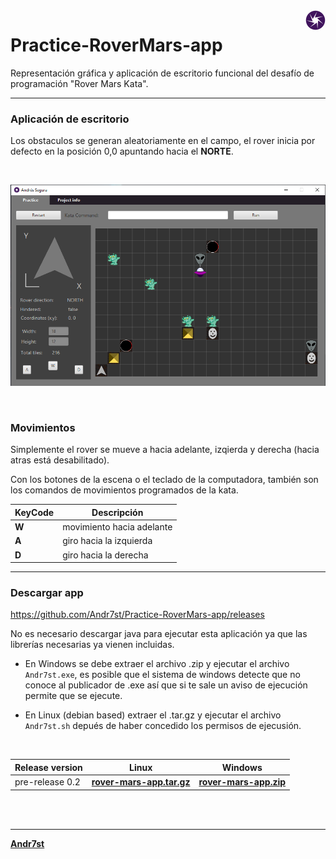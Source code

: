 <img src="project-resources/logo_x32.png" align="right" />

# Practice-RoverMars-app

Representación gráfica y aplicación de escritorio funcional del desafío de programación "Rover Mars Kata".

---

### Aplicación de escritorio

Los obstaculos se generan aleatoriamente en el campo, el rover inicia por defecto en la posición 0,0 apuntando hacia el __NORTE__.

<br/>
<p align="center">
 <img src="project-resources/assets/scene_c2.png" />
</p>
<br/>

### Movimientos

Simplemente el rover se mueve a hacia adelante, izqierda y derecha (hacia atras está desabilitado).

Con los botones de la escena o el teclado de la computadora, también son los comandos de movimientos programados de la kata.

|   KeyCode 	| Descripción  	|
|---	|---	|
| __W__ | movimiento hacia adelante |
| __A__ | giro hacia la izquierda |
| __D__ | giro hacia la derecha |


---

### Descargar app

https://github.com/Andr7st/Practice-RoverMars-app/releases

No es necesario descargar java para ejecutar esta aplicación ya que las librerías necesarias ya vienen incluidas.

 * En Windows se debe extraer el archivo .zip y ejecutar el archivo `Andr7st.exe`, es posible que el sistema de windows detecte que no conoce al publicador de .exe así que si te sale un aviso de ejecución permite que se ejecute.

 * En Linux (debian based) extraer el .tar.gz y ejecutar el archivo `Andr7st.sh` depués de haber concedido los permisos de ejecusión.

<br />


|   Release version 	| Linux  	|  Windows 	| 
|---	|---	|---	|
| pre-release  0.2 |  [__rover-mars-app.tar.gz__](https://github.com/Andr7st/Practice-RoverMars-app/releases/download/linux/andr7st.s-rover-mars-app.tar.gz) 	|  [__rover-mars-app.zip__](https://github.com/Andr7st/Practice-RoverMars-app/releases/download/windows/andr7st.s-rover-mars-app.zip) 	|

<br />
<br />


---


[**Andr7st**](https://github.com/Andr7st/)
